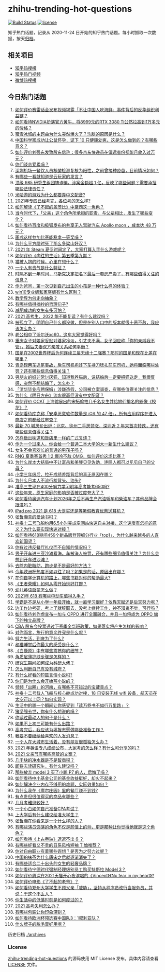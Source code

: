 # zhihu-trending-hot-questions

[![Build Status](https://github.com/justjavac/zhihu-trending-hot-questions/workflows/ci/badge.svg?branch=master)](https://github.com/justjavac/zhihu-trending-hot-questions/actions)
[![license](https://img.shields.io/github/license/justjavac/zhihu-trending-hot-questions)](https://github.com/justjavac/zhihu-trending-hot-questions/blob/master/LICENSE)

知乎热门话题，记录从 2020-11-24 日开始的知乎热门话题。每小时抓取一次数据，按天[归档](./archives)。

## 相关项目

- [知乎热搜榜](https://github.com/justjavac/zhihu-trending-top-search)
- [知乎热门视频](https://github.com/justjavac/zhihu-trending-hot-video)
- [微博热搜榜](https://github.com/justjavac/weibo-trending-hot-search)

## 今日热门话题

<!-- BEGIN -->
<!-- 最后更新时间 Sat Jun 19 2021 13:07:32 GMT+0800 (China Standard Time) -->

1. [如何评价赛雷话金发布视频揭露「不让中国人吃海鲜」事件背后的反华组织利益链？](https://www.zhihu.com/question/465827983)
2. [如何看待NVIDIA扮演官方黄牛，将8999元的RTX 3080
   Ti公然拉高到1万多元的价格？](https://www.zhihu.com/question/465351692)
3. [蜜雪冰城的主题曲为什么突然爆火了？洗脑的原因是什么？](https://www.zhihu.com/question/464996660)
4. [中国科学家成功让公鼠怀孕，诞下 10
   只健康幼崽，这是怎么做到的？有哪些意义？](https://www.zhihu.com/question/465862552)
5. [如何评价刘强东发致股东信称：很多京东快递员在偏远省份都能月收入过万元？](https://www.zhihu.com/question/465738678)
6. [你们谈恋爱累吗？](https://www.zhihu.com/question/399471584)
7. [深圳机场一餐饮人员核酸检测复核为阳性，之前曾接种疫苗，目前情况如何？](https://www.zhihu.com/question/465742318)
8. [有哪些一看就知道是云玩家的发言？](https://www.zhihu.com/question/458895664)
9. [顶级 985 研究生组团搞诈骗，涉案金额超 1
   亿，反映了哪些问题？需要承担哪些法律责任？](https://www.zhihu.com/question/465557339)
10. [米哈游的游戏为什么都要弄中文配音?](https://www.zhihu.com/question/464834809)
11. [2021年专四已经考完，各位考的怎么样?](https://www.zhihu.com/question/465911645)
12. [如何解读《了不起的盖茨比》中黛西这一角色？](https://www.zhihu.com/question/464349748)
13. [当今时代下，「父亲」这个角色所承担的职责，与父辈相比，发生了哪些变化？](https://www.zhihu.com/question/464399707)
14. [如何看待百度和极狐发布的共享无人驾驶汽车 Apollo moon ，成本达 48
    万元？](https://www.zhihu.com/question/465491193)
15. [画成这样参加比赛能稳拿一等奖吗？](https://www.zhihu.com/question/460339045)
16. [为什么平方腊时死了那么多梁山好汉？](https://www.zhihu.com/question/459476694)
17. [2021 年 Steam 夏促时间定了，大家打算入手什么游戏呢？](https://www.zhihu.com/question/456973633)
18. [如何评价《向往的生活》第五季第九期？](https://www.zhihu.com/question/465821181)
19. [猫被人抱的时候，心里在想什么？](https://www.zhihu.com/question/463390158)
20. [一个人有贵气是什么特征？](https://www.zhihu.com/question/61071183)
21. [时隔不到一年时间，马斯克决定把名下最后一套房产卖了，有哪些值得关注的信息？](https://www.zhihu.com/question/465124442)
22. [作为爸爸，第一次见到自己出生的小孩是一种什么样的体验？](https://www.zhihu.com/question/352453251)
23. [win10专业版和家庭版有什么区别？](https://www.zhihu.com/question/51633999)
24. [数学界为何走向抽象？](https://www.zhihu.com/question/389083941)
25. [有哪些值得摘抄的哲理句子?](https://www.zhihu.com/question/431469321)
26. [减肥成功的女生有多可怕？](https://www.zhihu.com/question/286406704)
27. [2021 高考生，2022 能不能复读？有什么建议吗？](https://www.zhihu.com/question/406923647)
28. [被孤立了，明明自己什么都没做，但是在别人口中的版本就很十恶不赦，我应该怎么办？](https://www.zhihu.com/question/462683611)
29. [老公相中了沃尔沃xc60，这车大家觉得好吗？](https://www.zhihu.com/question/423496101)
30. [重庆女子对娘家妥贴对婆家冷淡，引丈夫不满，女子回应称「你的亲戚我不管」，婚后夫妻双方亲戚关系如何平衡？](https://www.zhihu.com/question/465303509)
31. [国足在2002世界杯后为何连续三届无缘十二强赛？那时的国足和现在比差在哪里？](https://www.zhihu.com/question/465257051)
32. [青岛现两车追尾事故，后车司机抱娃下车持刀猛扎前车司机，她将面临哪些处罚？还有哪些信息值得关注？](https://www.zhihu.com/question/465539331)
33. [男朋友的妈非常讨厌猫，知道我养猫后，说结婚后一定要把猫送走，我很反感，突然不想结婚了，怎么办？](https://www.zhihu.com/question/458232041)
34. [「清华毕业应聘保姆」涉嫌造假，公司被立案调查，有哪些值得关注的信息？](https://www.zhihu.com/question/465302863)
35. [为什么《明日方舟》流水很高但没有中文配音？](https://www.zhihu.com/question/456723907)
36. [如何评价 OCAT
    上海馆展出的宋拓偷拍几千名女生并给她们排名的影像《校花》？](https://www.zhihu.com/question/464804506)
37. [如何看待库克称「安卓恶意软件数量是 iOS 的 47
    倍」，所有应用程序在进入商店之前都经过审查？](https://www.zhihu.com/question/465597634)
38. [最新 70 城房价出炉：北京、徐州二手房领涨，深圳近 2
    年来首次转跌，还有哪些信息值得关注？](https://www.zhihu.com/question/465523037)
39. [怎样做出味道和饭店里一样的广式叉烧？](https://www.zhihu.com/question/39424451)
40. [作为一个过来人，你会给一个普通二本大学的大一新生什么建议？](https://www.zhihu.com/question/344637747)
41. [女生不会喜欢长的普通的男孩子吗？](https://www.zhihu.com/question/463537285)
42. [RNG 夏季赛首秀 1:2 爆冷不敌 OMG，如何评价这场比赛？](https://www.zhihu.com/question/465769063)
43. [为什么岸本大结局中不让富岳和美琴见见佐助，连鸣人都可以见见自己的父母？](https://www.zhihu.com/question/463875382)
44. [小学三年级后，拉开成绩差距背后的真正原因在哪？](https://www.zhihu.com/question/459347986)
45. [为什么日本人不流行梳背头、油头?](https://www.zhihu.com/question/335817516)
46. [准高三生现在400分努力学习明年高考能考650吗?](https://www.zhihu.com/question/464324966)
47. [这些年来，原生家庭的影响是否被过度夸大了？](https://www.zhihu.com/question/465550203)
48. [如何看待奥迪汽车计划2026年之后不再生产汽油轿车和柴油车？其他品牌会跟进吗？](https://www.zhihu.com/question/465729299)
49. [iPad pro 2021 是 618
    大促买还是等暑假教育优惠送耳机？](https://www.zhihu.com/question/455896469)
50. [张哲瀚真的爱读书吗？](https://www.zhihu.com/question/464735151)
51. [神舟十二号飞船约用6.5小时完成空间站快速自主对接，这个速度有怎样的意义？为什么要实现快速对接？](https://www.zhihu.com/question/465622134)
52. [如何看待618期间459个新品牌登顶细分行业「top1」，为什么越来越多的人喜欢新国货？](https://www.zhihu.com/question/465576651)
53. [你有过违反餐厅礼仪而不自知的情况吗？](https://www.zhihu.com/question/465084914)
54. [男子开车进三亚沙滩看海，车被淹人被罚，还有哪些细节值得关注？为什么会想到开车进沙滩？](https://www.zhihu.com/question/465091122)
55. [去除内脏脂肪，跑步是不是最好的方法？](https://www.zhihu.com/question/427095682)
56. [今年欧洲杯热度不如以往了吗？如果是的话，原因出在哪？](https://www.zhihu.com/question/464561713)
57. [在你自学计算机的路上，哪些书籍对你的帮助最大?](https://www.zhihu.com/question/421913237)
58. [《王者荣耀》如何从零开始玩好打野？](https://www.zhihu.com/question/311865436)
59. [幼儿英语启蒙怎么做？](https://www.zhihu.com/question/284647318)
60. [2021年 618 有哪些电动车值得入手？](https://www.zhihu.com/question/459895976)
61. [学霸是不是从小学一年级开始，就一直学习很好？依靠天赋还是后天努力呢？](https://www.zhihu.com/question/463736962)
62. [边工作边考研，考上了就辞职去，没考上继续工作，神不知鬼不觉，可行吗？](https://www.zhihu.com/question/324039053)
63. [如何看待刘作虎宣布一加与 OPPO 进行全面融合，并且一加将成为 OPPO
    旗下的独立品牌？](https://www.zhihu.com/question/465399919)
64. [CBA
    股东会投票通过下赛季全华班政策，如果落实将产生怎样的影响？](https://www.zhihu.com/question/465741384)
65. [对你而言，旅行的意义终究是什么呢？](https://www.zhihu.com/question/463033557)
66. [努力生活，到底为了什么?](https://www.zhihu.com/question/463790191)
67. [和猫睡觉后你最大的感受是什么？](https://www.zhihu.com/question/450683482)
68. [《白鹿原》中有哪些震撼你的细节？](https://www.zhihu.com/question/414015136)
69. [角质层薄护肤步骤是怎样的？](https://www.zhihu.com/question/463821732)
70. [研究生期间如何成为科研大佬？](https://www.zhihu.com/question/458196603)
71. [怎么判断自己有没有城府？](https://www.zhihu.com/question/275606514)
72. [有什么好看的短篇言情小说吗?](https://www.zhihu.com/question/330388045)
73. [你们是为什么会开始写小说的？](https://www.zhihu.com/question/461225225)
74. [频频「出圈」的河南，有哪些不可错过的宝藏景点？](https://www.zhihu.com/question/465291795)
75. [神舟十二号载人飞船与核心舱成功对接，18 日安装无线 wifi
    设备，航天员在太空可以上网？如何实现？](https://www.zhihu.com/question/465721875)
76. [生活中的哪一个瞬间让你感受到「读万卷书不如行万里路」？](https://www.zhihu.com/question/465112962)
77. [猪坚强去世，你有什么想说的吗？](https://www.zhihu.com/question/465475186)
78. [你读过最动人的句子是什么？](https://www.zhihu.com/question/457277397)
79. [如果不上初三可能有什么出路？](https://www.zhihu.com/question/464755406)
80. [高考完后，我应该为填报志愿做哪些准备工作？](https://www.zhihu.com/question/463900577)
81. [我要不要继续给喜欢的人发消息？](https://www.zhihu.com/question/378353180)
82. [一个人在大城市生活着，没有朋友很孤独怎么办？](https://www.zhihu.com/question/33276612)
83. [2021 年英语专八成绩公布，大家考的怎么样？有什么可分享的吗？](https://www.zhihu.com/question/465569085)
84. [2021 父亲节有哪些高赞的文案？](https://www.zhihu.com/question/465116511)
85. [几千块的净水器是不是智商税？](https://www.zhihu.com/question/312697336)
86. [即将去读研究生，有什么建议吗？](https://www.zhihu.com/question/455377407)
87. [那些放弃 model 3 买了小鹏 P7 的人，后悔了吗？](https://www.zhihu.com/question/465497314)
88. [如何看待中小基金公司的基金收益挺好，却火不起来？](https://www.zhihu.com/question/465568314)
89. [如何解决企业内存不够用的难题，实际效果如何？](https://www.zhihu.com/question/465589982)
90. [为什么我在《摩尔庄园》里的餐厅赚不到钱?](https://www.zhihu.com/question/464607513)
91. [有点贵但很值得买的商品有哪些？](https://www.zhihu.com/question/23136740)
92. [几月考雅思较好？](https://www.zhihu.com/question/343303053)
93. [一个小白如何自己准备CPA考试？](https://www.zhihu.com/question/312410367)
94. [上大学后有什么建议给准大学生？](https://www.zhihu.com/question/49396543)
95. [张哲瀚在你看来是一个什么样的人？](https://www.zhihu.com/question/452636694)
96. [有哪些演员饰演的角色不仅是颜值上的帅，更是那种让你觉得他就是这个角色？](https://www.zhihu.com/question/464498742)
97. [如何看待《上古卷轴》迟迟不出 6 ？](https://www.zhihu.com/question/428760134)
98. [有哪些好看又不贵的日系风格短袖 T 恤推荐？](https://www.zhihu.com/question/267880033)
99. [你对自由职业有着哪些遐想？是否为之努力过呢？](https://www.zhihu.com/question/465140417)
100. [中国的抹茶为什么唐宋之后就逐渐消失了？](https://www.zhihu.com/question/22132630)
101. [有哪些适合二十出头的女生的轻奢品牌？](https://www.zhihu.com/question/50108354)
102. [如何看待宁德时代强制经理级别员工购买特斯拉 Model 3？](https://www.zhihu.com/question/465498143)
103. [如何评价周深在2021天猫开心夜演唱的《Vincent》《No fear in my
     heart》?](https://www.zhihu.com/question/465520401)
104. [如何评价电影《了不起的老爸》？](https://www.zhihu.com/question/452034545)
105. [如何看待郑州大学学生不顾父亲「威胁」，坚持从程序员改行当服务员，并说：干这个不丢人？](https://www.zhihu.com/question/465534726)
106. [你生活中的低落时刻是如何度过的？](https://www.zhihu.com/question/463532570)
107. [2021 高考失利怎么办？](https://www.zhihu.com/question/463989277)
108. [有哪些包装让你印象深刻？](https://www.zhihu.com/question/465430655)
109. [如何看待欧洲杯预选赛中国队3：1叙利亚队？](https://www.zhihu.com/question/465257936)
110. [什么牌子的脱毛膏好用呢？](https://www.zhihu.com/question/20299398)

<!-- END -->

历史归档 [./archives](./archives)

### License

[zhihu-trending-hot-questions](https://github.com/justjavac/zhihu-trending-hot-questions)
的源码使用 MIT License 发布。具体内容请查看 [LICENSE](./LICENSE) 文件。
